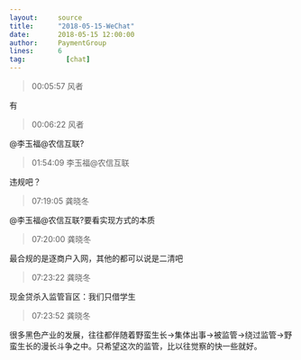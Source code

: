 ```yaml
---
layout:     source 
title:      "2018-05-15-WeChat"
date:       2018-05-15 12:00:00
author:     PaymentGroup
lines:      6 
tag:		  [chat]
---
```

> 00:05:57  风者  
   
有  
   
> 00:06:22  风者  
   
@李玉福@农信互联?  
   
> 01:54:09  李玉福@农信互联  
   
违规吧？  
   
> 07:19:05  龚晓冬  
   
@李玉福@农信互联?要看实现方式的本质  
   
> 07:20:00  龚晓冬  
   
最合规的是逐商户入网，其他的都可以说是二清吧  
   
> 07:23:22  龚晓冬  
   
现金贷杀入监管盲区：我们只借学生  
   
> 07:23:52  龚晓冬  
   
很多黑色产业的发展，往往都伴随着野蛮生长→集体出事→被监管→绕过监管→野蛮生长的漫长斗争之中。只希望这次的监管，比以往觉察的快一些就好。  
   
